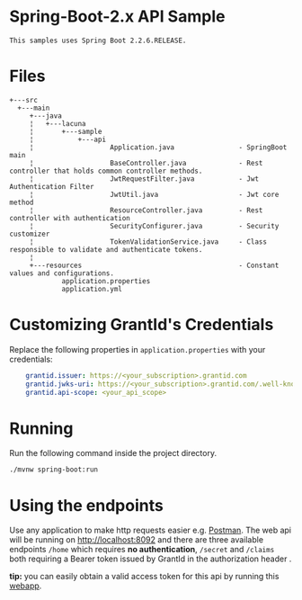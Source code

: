 # Spring-Boot-2.x API Sample

    This samples uses Spring Boot 2.2.6.RELEASE.

# Files

    +---src
      +---main
         +---java
         ¦   +---lacuna
         ¦       +---sample
         ¦           +---api
         ¦                   Application.java                - SpringBoot main
         ¦                   BaseController.java             - Rest controller that holds common controller methods.
         ¦                   JwtRequestFilter.java           - Jwt Authentication Filter
         ¦                   JwtUtil.java                    - Jwt core method
         ¦                   ResourceController.java         - Rest controller with authentication
         ¦                   SecurityConfigurer.java         - Security customizer
         ¦                   TokenValidationService.java     - Class responsible to validate and authenticate tokens.
         ¦                   
         +---resources                                       - Constant values and configurations.
                 application.properties                      
                 application.yml               
                         
# Customizing GrantId's Credentials

Replace the following properties in `application.properties` with your credentials:

```yml
    grantid.issuer: https://<your_subscription>.grantid.com
    grantid.jwks-uri: https://<your_subscription>.grantid.com/.well-known/openid-configuration/jwks
    grantid.api-scope: <your_api_scope>
```
# Running

Run the following command inside the project directory.

    ./mvnw spring-boot:run

# Using the endpoints

Use any application to make http requests easier e.g. [Postman](https://www.postman.com/). The web api will be running on [http://localhost:8092](http://localhost:8092) and there are three available endpoints `/home` which requires **no authentication**, `/secret` and `/claims` both requiring a Bearer token issued by GrantId in the authorization header .

**tip:** you can easily obtain a valid access token for this api by running this [webapp](https://github.com/LacunaSoftware/GrantIdJavaSamples/tree/master/Spring-Boot-2.x/WebApp).